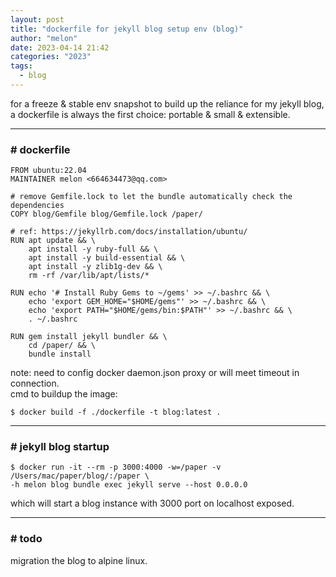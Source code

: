 ```yaml
---
layout: post
title: "dockerfile for jekyll blog setup env (blog)"
author: "melon"
date: 2023-04-14 21:42
categories: "2023"
tags:
  - blog
---
```


for a freeze & stable env snapshot to build up the reliance for my jekyll blog,
a dockerfile is always the first choice: portable & small & extensible.

<hr>

### # dockerfile
```text
FROM ubuntu:22.04
MAINTAINER melon <664634473@qq.com>

# remove Gemfile.lock to let the bundle automatically check the dependencies
COPY blog/Gemfile blog/Gemfile.lock /paper/

# ref: https://jekyllrb.com/docs/installation/ubuntu/
RUN apt update && \
	apt install -y ruby-full && \
	apt install -y build-essential && \
	apt install -y zlib1g-dev && \
	rm -rf /var/lib/apt/lists/*

RUN echo '# Install Ruby Gems to ~/gems' >> ~/.bashrc && \
    echo 'export GEM_HOME="$HOME/gems"' >> ~/.bashrc && \
    echo 'export PATH="$HOME/gems/bin:$PATH"' >> ~/.bashrc && \
    . ~/.bashrc

RUN gem install jekyll bundler && \
	cd /paper/ && \
	bundle install
```

note: need to config docker daemon.json proxy or will meet timeout in connection.  
cmd to buildup the image:

```text
$ docker build -f ./dockerfile -t blog:latest .
```

<hr>

### # jekyll blog startup

```text
$ docker run -it --rm -p 3000:4000 -w=/paper -v /Users/mac/paper/blog/:/paper \ 
-h melon blog bundle exec jekyll serve --host 0.0.0.0
```

which will start a blog instance with 3000 port on localhost exposed.

<hr>

### # todo
migration the blog to alpine linux.
